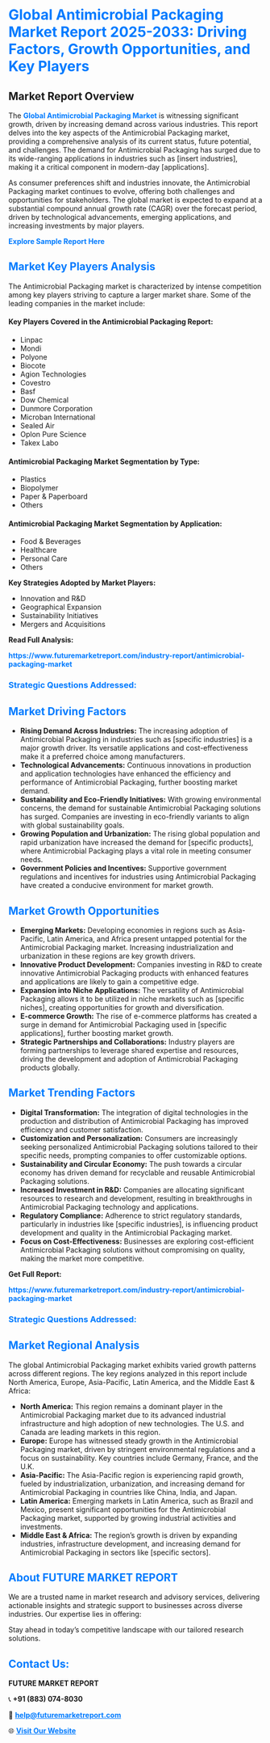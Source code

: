 <h1 style="color: #007BFF;">Global Antimicrobial Packaging Market Report 2025-2033: Driving Factors, Growth Opportunities, and Key Players</h1>

<section id="overview">
<h2>Market Report Overview</h2>
<p>The <a href="https://www.futuremarketreport.com/industry-report/antimicrobial-packaging-market" style="color: #007BFF; text-decoration: none;"><strong>Global Antimicrobial Packaging Market</strong></a> is witnessing significant growth, driven by increasing demand across various industries. This report delves into the key aspects of the Antimicrobial Packaging market, providing a comprehensive analysis of its current status, future potential, and challenges. The demand for Antimicrobial Packaging has surged due to its wide-ranging applications in industries such as [insert industries], making it a critical component in modern-day [applications].</p>
<p>As consumer preferences shift and industries innovate, the Antimicrobial Packaging market continues to evolve, offering both challenges and opportunities for stakeholders. The global market is expected to expand at a substantial compound annual growth rate (CAGR) over the forecast period, driven by technological advancements, emerging applications, and increasing investments by major players.</p>
</section>

<section id="overview">
<p><a href="https://www.futuremarketreport.com/request-sample/reportId=30365" style="color: #007BFF; text-decoration: none;"><strong>Explore Sample Report Here</strong></a></p>
</section>

<section id="key-players">
<h2 style="color: #007BFF;">Market Key Players Analysis</h2>
<p>The Antimicrobial Packaging market is characterized by intense competition among key players striving to capture a larger market share. Some of the leading companies in the market include:</p>
<h4>Key Players Covered in the Antimicrobial Packaging Report:</h4>
<ul><li>Linpac</li><li>Mondi</li><li>Polyone</li><li>Biocote</li><li>Agion Technologies</li><li>Covestro</li><li>Basf</li><li>Dow Chemical</li><li>Dunmore Corporation</li><li>Microban International</li><li>Sealed Air</li><li>Oplon Pure Science</li><li>Takex Labo</li></ul>
<h4>Antimicrobial Packaging Market Segmentation by Type:</h4>
<ul><li>Plastics</li><li>Biopolymer</li><li>Paper &amp; Paperboard</li><li>Others</li></ul>

<h4>Antimicrobial Packaging Market Segmentation by Application:</h4>
<ul><li>Food &amp; Beverages</li><li>Healthcare</li><li>Personal Care</li><li>Others</li></ul>
<p><strong>Key Strategies Adopted by Market Players:</strong></p>
<ul>
<li>Innovation and R&D</li>
<li>Geographical Expansion</li>
<li>Sustainability Initiatives</li>
<li>Mergers and Acquisitions</li>
</ul>
</section>

<section>
<p><strong>Read Full Analysis: </strong></p><a href="https://www.futuremarketreport.com/industry-report/antimicrobial-packaging-market" style="color: #007BFF; text-decoration: none;"><strong>https://www.futuremarketreport.com/industry-report/antimicrobial-packaging-market</strong></a>
<h3 style="color: #007BFF;">Strategic Questions Addressed:</h3>
</section>

<section id="driving-factors">
<h2 style="color: #007BFF;">Market Driving Factors</h2>
<ul>
<li><strong>Rising Demand Across Industries:</strong> The increasing adoption of Antimicrobial Packaging in industries such as [specific industries] is a major growth driver. Its versatile applications and cost-effectiveness make it a preferred choice among manufacturers.</li>
<li><strong>Technological Advancements:</strong> Continuous innovations in production and application technologies have enhanced the efficiency and performance of Antimicrobial Packaging, further boosting market demand.</li>
<li><strong>Sustainability and Eco-Friendly Initiatives:</strong> With growing environmental concerns, the demand for sustainable Antimicrobial Packaging solutions has surged. Companies are investing in eco-friendly variants to align with global sustainability goals.</li>
<li><strong>Growing Population and Urbanization:</strong> The rising global population and rapid urbanization have increased the demand for [specific products], where Antimicrobial Packaging plays a vital role in meeting consumer needs.</li>
<li><strong>Government Policies and Incentives:</strong> Supportive government regulations and incentives for industries using Antimicrobial Packaging have created a conducive environment for market growth.</li>
</ul>
</section>

<section id="growth-opportunities">
<h2 style="color: #007BFF;">Market Growth Opportunities</h2>
<ul>
<li><strong>Emerging Markets:</strong> Developing economies in regions such as Asia-Pacific, Latin America, and Africa present untapped potential for the Antimicrobial Packaging market. Increasing industrialization and urbanization in these regions are key growth drivers.</li>
<li><strong>Innovative Product Development:</strong> Companies investing in R&D to create innovative Antimicrobial Packaging products with enhanced features and applications are likely to gain a competitive edge.</li>
<li><strong>Expansion into Niche Applications:</strong> The versatility of Antimicrobial Packaging allows it to be utilized in niche markets such as [specific niches], creating opportunities for growth and diversification.</li>
<li><strong>E-commerce Growth:</strong> The rise of e-commerce platforms has created a surge in demand for Antimicrobial Packaging used in [specific applications], further boosting market growth.</li>
<li><strong>Strategic Partnerships and Collaborations:</strong> Industry players are forming partnerships to leverage shared expertise and resources, driving the development and adoption of Antimicrobial Packaging products globally.</li>
</ul>
</section>

<section id="trending-factors">
<h2 style="color: #007BFF;">Market Trending Factors</h2>
<ul>
<li><strong>Digital Transformation:</strong> The integration of digital technologies in the production and distribution of Antimicrobial Packaging has improved efficiency and customer satisfaction.</li>
<li><strong>Customization and Personalization:</strong> Consumers are increasingly seeking personalized Antimicrobial Packaging solutions tailored to their specific needs, prompting companies to offer customizable options.</li>
<li><strong>Sustainability and Circular Economy:</strong> The push towards a circular economy has driven demand for recyclable and reusable Antimicrobial Packaging solutions.</li>
<li><strong>Increased Investment in R&D:</strong> Companies are allocating significant resources to research and development, resulting in breakthroughs in Antimicrobial Packaging technology and applications.</li>
<li><strong>Regulatory Compliance:</strong> Adherence to strict regulatory standards, particularly in industries like [specific industries], is influencing product development and quality in the Antimicrobial Packaging market.</li>
<li><strong>Focus on Cost-Effectiveness:</strong> Businesses are exploring cost-efficient Antimicrobial Packaging solutions without compromising on quality, making the market more competitive.</li>
</ul>
</section>

<section>
<p><strong>Get Full Report: </strong></p><a href="https://www.futuremarketreport.com/industry-report/antimicrobial-packaging-market" style="color: #007BFF; text-decoration: none;"><strong>https://www.futuremarketreport.com/industry-report/antimicrobial-packaging-market</strong></a>
<h3 style="color: #007BFF;">Strategic Questions Addressed:</h3>
</section>


<section id="regional-analysis">
<h2 style="color: #007BFF;">Market Regional Analysis</h2>
<p>The global Antimicrobial Packaging market exhibits varied growth patterns across different regions. The key regions analyzed in this report include North America, Europe, Asia-Pacific, Latin America, and the Middle East & Africa:</p>
<ul>
<li><strong>North America:</strong> This region remains a dominant player in the Antimicrobial Packaging market due to its advanced industrial infrastructure and high adoption of new technologies. The U.S. and Canada are leading markets in this region.</li>
<li><strong>Europe:</strong> Europe has witnessed steady growth in the Antimicrobial Packaging market, driven by stringent environmental regulations and a focus on sustainability. Key countries include Germany, France, and the U.K.</li>
<li><strong>Asia-Pacific:</strong> The Asia-Pacific region is experiencing rapid growth, fueled by industrialization, urbanization, and increasing demand for Antimicrobial Packaging in countries like China, India, and Japan.</li>
<li><strong>Latin America:</strong> Emerging markets in Latin America, such as Brazil and Mexico, present significant opportunities for the Antimicrobial Packaging market, supported by growing industrial activities and investments.</li>
<li><strong>Middle East & Africa:</strong> The region’s growth is driven by expanding industries, infrastructure development, and increasing demand for Antimicrobial Packaging in sectors like [specific sectors].</li>
</ul>
</section>

<footer>
<h2 style="color: #007BFF;">About FUTURE MARKET REPORT</h2>
<p>We are a trusted name in market research and advisory services, delivering actionable insights and strategic support to businesses across diverse industries. Our expertise lies in offering:</p>

<p>Stay ahead in today’s competitive landscape with our tailored research solutions.</p>

<h2 style="color: #007BFF;">Contact Us:</h2>
<p><strong>FUTURE MARKET REPORT</strong></p>
<p>📞 <strong>+91 (883) 074-8030</strong></p>
<p>📧 <strong><a href="mailto:help@futuremarketreport.com" style="color: #007BFF;">help@futuremarketreport.com</a></strong></p>
<p>🌐 <strong><a href="https://www.futuremarketreport.com/" style="color: #007BFF;">Visit Our Website</a></strong></p>
</footer>